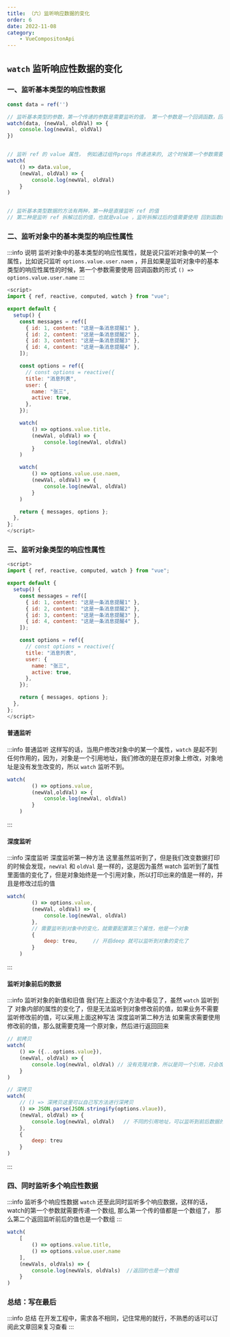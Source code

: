 ```yaml
---
title: （六）监听响应数据的变化
order: 6
date: 2022-11-08
category:
    - VueCompositonApi
---
```


## `watch` 监听响应性数据的变化
### 一、监听基本类型的响应性数据
```js
const data = ref('')

// 监听基本类型的参数，第一个传递的参数是需要监听的值， 第一个参数是一个回调函数，回调函数又两个值，一个是，监听数据变化过后的值，第二个是变化之前的值
watch(data, (newVal, oldVal) => {
    console.log(newVal, oldVal)
})


// 监听 ref 的 value 属性， 例如通过组件props 传递进来的, 这个时候第一个参数需要使用回调函数的形式
watch(
    () => data.value,
    (newVal, oldVal) => {
        console.log(newVal, oldVal)
    }
)


// 监听基本类型数据的方法有两种，第一种是直接监听 ref 的值
// 第二种是监听 ref 拆解过后的值，也就是value ，监听拆解过后的值需要使用 回到函数的形式监听 
```


### 二、监听对象中的基本类型的响应性属性
:::info 说明
监听对象中的基本类型的响应性属性，就是说只监听对象中的某一个属性，比如说只监听
`options.value.user.naem` ，并且如果是监听对象中的基本类型的响应性属性的时候，第一个参数需要使用 回调函数的形式 `() => options.value.user.name` 
:::
```js
<script>
import { ref, reactive, computed, watch } from "vue";

export default {
  setup() {
    const messages = ref([
      { id: 1, content: "这是一条消息提醒1" },
      { id: 2, content: "这是一条消息提醒2" },
      { id: 3, content: "这是一条消息提醒3" },
      { id: 4, content: "这是一条消息提醒4" },
    ]);

    const options = ref({
      // const options = reactive({
      title: "消息列表",
      user: {
        name: "张三",
        active: true,
      },
    });

    watch(
        () => options.value.title，
        (newVal, oldVal) => {
            console.log(newVal, oldVal)
        }
    )

    watch(
        () => options.value.use.naem,
        (newVal, oldVal) => {
            console.log(newVal, oldVal)
        }
    )

    return { messages, options };
  },
};
</script>
```

### 三、监听对象类型的响应性属性
```js
<script>
import { ref, reactive, computed, watch } from "vue";

export default {
  setup() {
    const messages = ref([
      { id: 1, content: "这是一条消息提醒1" },
      { id: 2, content: "这是一条消息提醒2" },
      { id: 3, content: "这是一条消息提醒3" },
      { id: 4, content: "这是一条消息提醒4" },
    ]);

    const options = ref({
      // const options = reactive({
      title: "消息列表",
      user: {
        name: "张三",
        active: true,
      },
    });

    return { messages, options };
  },
};
</script>
```

#### 普通监听
:::info 普通监听
这样写的话，当用户修改对象中的某一个属性，`watch` 是起不到任何作用的，因为，对象是一个引用地址，我们修改的是在原对象上修改，对象地址是没有发生改变的，所以 `watch` 监听不到。
```js
watch(
        () => options.value,
        (newVal,oldVal) => {
            console.log(newVal, oldVal)
        }
    )
```
:::

#### 深度监听
:::info 深度监听
深度监听第一种方法
这里虽然监听到了，但是我们改变数据打印的时候会发现，`newVal` 和 `oldVal` 是一样的，这是因为虽然 watch 监听到了属性里面值的变化了，但是对象始终是一个引用对象，所以打印出来的值是一样的，并且是修改过后的值
    
```js
watch(
        () => options.value,
        (newVal, oldVal) => {
            console.log(newVal, oldVal)
        },
        // 需要监听到对象中的变化，就需要配置第三个属性，他是一个对象
        {
            deep: treu,     // 开启deep 就可以监听到对象的变化了
        }
    )
```
:::


#### 监听对象前后的数据
:::info 监听对象的新值和旧值
我们在上面这个方法中看见了，虽然 `watch` 监听到了 对象内部的属性的变化了，但是无法监听到对象修改前的值，如果业务不需要监听修改前的值，可以采用上面这种写法
深度监听第二种方法
如果需求需要使用修改前的值，那么就需要克隆一个原对象，然后进行返回回来
    
```js
// 前拷贝
watch(
    () => ({...options.value}),
    (newVal, oldVal) => {
        console.log(newVal, oldVal) // 没有克隆对象，所以是同一个引用，只会改变第一层
    }
)

// 深拷贝
watch(
    // () => 深拷贝这里可以自己写方法进行深拷贝
    () => JSON.parse(JSON.stringify(options.vlaue)),
    (newVal, oldVal) => {
        console.log(newVal, oldVal)   // 不同的引用地址，可以监听到前后数据的变化
    },
    {
        deep: treu
    }
)
```
:::


### 四、同时监听多个响应性数据
:::info 监听多个响应性数据
`watch` 还至此同时监听多个响应数据，这样的话，watch的第一个参数就需要传递一个数组, 那么第一个传的值都是一个数组了， 那么第二个返回监听前后的值也是一个数组
:::
```js
watch(
    [
        () => options.value.title,
        () => options.value.user.name
    ],
    (newVals, oldVals) => {
        console.log(newVals, oldVals)  //返回的也是一个数组
    }
)
```

### 总结：写在最后
:::info 总结
在开发工程中，需求各不相同，记住常用的就行，不熟悉的话可以订阅此文章回来复习查看
:::